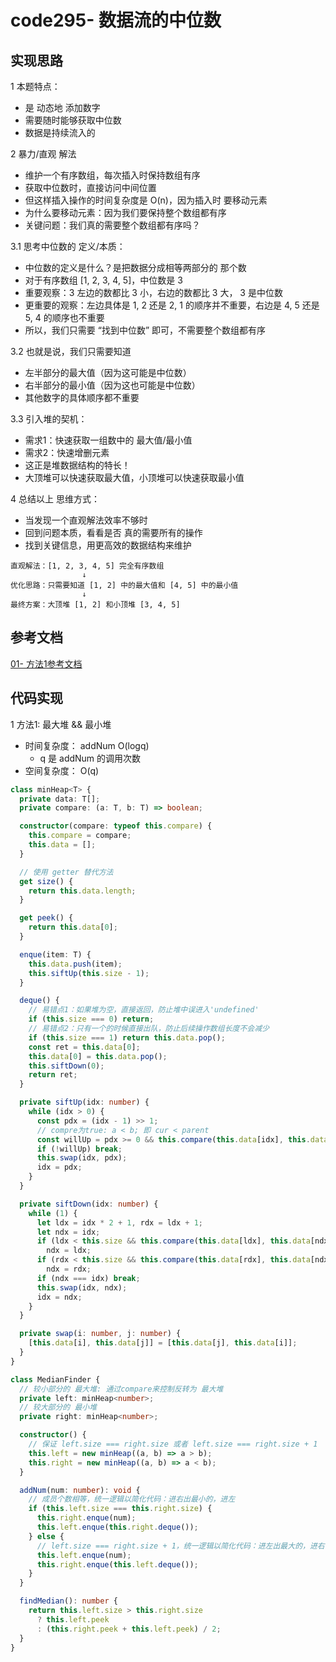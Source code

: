 # code295- 数据流的中位数

## 实现思路

1 本题特点：
  - 是 动态地 添加数字
  - 需要随时能够获取中位数
  - 数据是持续流入的

2 暴力/直观 解法
  - 维护一个有序数组，每次插入时保持数组有序
  - 获取中位数时，直接访问中间位置
  - 但这样插入操作的时间复杂度是 O(n)，因为插入时 要移动元素
  - 为什么要移动元素：因为我们要保持整个数组都有序
  - 关键问题：我们真的需要整个数组都有序吗？


3.1 思考中位数的 定义/本质：
  - 中位数的定义是什么？是把数据分成相等两部分的 那个数
  - 对于有序数组 [1, 2, 3, 4, 5]，中位数是 3
  - 重要观察：3 左边的数都比 3 小，右边的数都比 3 大， 3 是中位数
  - 更重要的观察：左边具体是 1, 2 还是 2, 1 的顺序并不重要，右边是 4, 5 还是 5, 4 的顺序也不重要
  - 所以，我们只需要 “找到中位数” 即可，不需要整个数组都有序

3.2 也就是说，我们只需要知道
  - 左半部分的最大值（因为这可能是中位数）
  - 右半部分的最小值（因为这也可能是中位数）
  - 其他数字的具体顺序都不重要

3.3 引入堆的契机：
  - 需求1：快速获取一组数中的 最大值/最小值
  - 需求2：快速增删元素
  - 这正是堆数据结构的特长！
  - 大顶堆可以快速获取最大值，小顶堆可以快速获取最小值


4 总结以上 思维方式：
  - 当发现一个直观解法效率不够时
  - 回到问题本质，看看是否 真的需要所有的操作
  - 找到关键信息，用更高效的数据结构来维护


```text
直观解法：[1, 2, 3, 4, 5] 完全有序数组
                ↓
优化思路：只需要知道 [1, 2] 中的最大值和 [4, 5] 中的最小值
                ↓
最终方案：大顶堆 [1, 2] 和小顶堆 [3, 4, 5]
```


## 参考文档

[01- 方法1参考文档](https://leetcode.cn/problems/find-median-from-data-stream/solutions/3015873/ru-he-zi-ran-yin-ru-da-xiao-dui-jian-ji-4v22k/)



## 代码实现

1 方法1: 最大堆 && 最小堆
  - 时间复杂度： addNum O(logq)
    - q 是 addNum 的调用次数
  - 空间复杂度： O(q)

```ts
class minHeap<T> {
  private data: T[];
  private compare: (a: T, b: T) => boolean;

  constructor(compare: typeof this.compare) {
    this.compare = compare;
    this.data = [];
  }

  // 使用 getter 替代方法
  get size() {
    return this.data.length;
  }

  get peek() {
    return this.data[0];
  }

  enque(item: T) {
    this.data.push(item);
    this.siftUp(this.size - 1);
  }

  deque() {
    // 易错点1：如果堆为空，直接返回，防止堆中误进入'undefined'
    if (this.size === 0) return;
    // 易错点2：只有一个的时候直接出队，防止后续操作数组长度不会减少
    if (this.size === 1) return this.data.pop();
    const ret = this.data[0];
    this.data[0] = this.data.pop();
    this.siftDown(0);
    return ret;
  }

  private siftUp(idx: number) {
    while (idx > 0) {
      const pdx = (idx - 1) >> 1;
      // compre为true: a < b; 即 cur < parent
      const willUp = pdx >= 0 && this.compare(this.data[idx], this.data[pdx]);
      if (!willUp) break;
      this.swap(idx, pdx);
      idx = pdx;
    }
  }

  private siftDown(idx: number) {
    while (1) {
      let ldx = idx * 2 + 1, rdx = ldx + 1;
      let ndx = idx;
      if (ldx < this.size && this.compare(this.data[ldx], this.data[ndx]))
        ndx = ldx;
      if (rdx < this.size && this.compare(this.data[rdx], this.data[ndx]))
        ndx = rdx;
      if (ndx === idx) break;
      this.swap(idx, ndx);
      idx = ndx;
    }
  }

  private swap(i: number, j: number) {
    [this.data[i], this.data[j]] = [this.data[j], this.data[i]];
  }
}

class MedianFinder {
  // 较小部分的 最大堆: 通过compare来控制反转为 最大堆
  private left: minHeap<number>;
  // 较大部分的 最小堆
  private right: minHeap<number>;

  constructor() {
    // 保证 left.size === right.size 或者 left.size === right.size + 1
    this.left = new minHeap((a, b) => a > b);
    this.right = new minHeap((a, b) => a < b);
  }

  addNum(num: number): void {
    // 成员个数相等，统一逻辑以简化代码：进右出最小的，进左
    if (this.left.size === this.right.size) {
      this.right.enque(num);
      this.left.enque(this.right.deque());
    } else {
      // left.size === right.size + 1，统一逻辑以简化代码：进左出最大的，进右
      this.left.enque(num);
      this.right.enque(this.left.deque());
    }
  }

  findMedian(): number {
    return this.left.size > this.right.size
      ? this.left.peek
      : (this.right.peek + this.left.peek) / 2;
  }
}
```